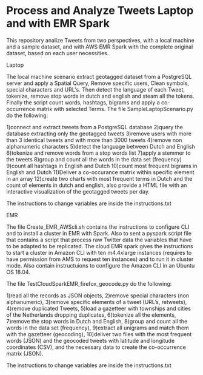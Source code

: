 # Process and Analyze Tweets Laptop and with EMR Spark

This repository analize Tweets from two perspectives, with a local machine and a sample dataset, and with AWS EMR Spark with the complete original dataset, based on each user necessities.

Laptop

The local machine scenario extract geotagged dataset from a PostgreSQL server and apply a Spatial Query, Remove specific users, Clean symbols, special characters and URL's. Then detect the language of each Tweet, tokenize, remove stop words in dutch and english and steam all the tokens. Finally the script count words, hashtags, bigrams and apply a co-occurrence matrix with selected Terms.
The file SampleLaptopScenario.py do the following:

1)connect and extract tweets from a PostgreSQL database
2)query the database extracting only the geotagged tweets
3)remove users with more than 3 identical tweets and with more than 3000 tweets
4)remove non alphanumeric characters
5)detect the language between Dutch and English
6)tokenize and remove words from a stop words list
7)apply a stemmer to the tweets
8)group and count all the words in the data set (frequency)
9)count all hashtags in English and Dutch
10)count most frequent bigrams in English and Dutch
11)Deliver a co-occurance matrix within specific element in an array
12)create two charts with most frequent terms in Dutch and the count of elements in dutch and english, also provide a HTML file with an interactive visualization of the geotagged tweets per day.

The instructions to change variables are inside the instructions.txt

EMR

The file Create_EMR_AWScli.sh contains the instructions to configure CLI and to install a cluster in EMR with Spark. Also to sent a pyspark script file that contains a script that process raw Twitter data the variables that have to be adapted to be replicated. The cloud EMR spark gives the instructions to start a cluster in Amazon CLI with ten m4.4xlarge instances (requires to have permission from AMS to request ten instances) and to run it in cluster mode. Also contain instructuions to configure the Amazon CLI in an Ubuntu OS 18.04.

The file TestCloudSparkEMR_firefox_geocode.py do the following:

1)read all the records as JSON objects, 
2)remove special characters (non alphanumeric),
3)remove specific elements of a tweet (URL’s, retweets),
4)remove duplicated Tweets,
5)load a gazetteer with townships and cities of the Netherlands dropping duplicates, 
6)tokenize all the elements, 
7)remove the stop words in Dutch and English, 
8)group and count all the words in the data set (frequency),
9)extract all unigrams and match them with the gazetteer (geocoding), 
10)deliver two files with the most frequent words (JSON) and the geocoded tweets with latitude and longitude coordinates (CSV), and the necessary data to create the co-occurrence matrix (JSON).

The instructions to change variables are inside the instructions.txt
